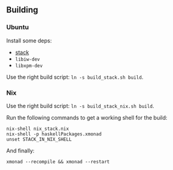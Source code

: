 
## Building

### Ubuntu

Install some deps:

- [stack](https://docs.haskellstack.org/en/stable/install_and_upgrade/)
- `libiw-dev`
- `libxpm-dev`

Use the right build script: `ln -s build_stack.sh build`.

### Nix

Use the right build script: `ln -s build_stack_nix.sh build`.

Run the following commands to get a working shell for the build:

```
nix-shell nix_stack.nix
nix-shell -p haskellPackages.xmonad
unset STACK_IN_NIX_SHELL
```

And finally:

```
xmonad --recompile && xmonad --restart
```

